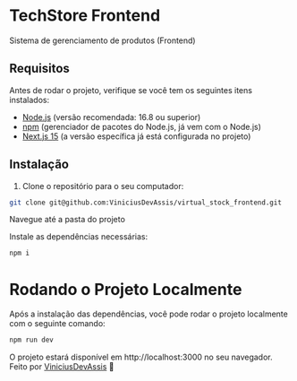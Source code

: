 # TechStore Frontend

Sistema de gerenciamento de produtos (Frontend)

## Requisitos

Antes de rodar o projeto, verifique se você tem os seguintes itens instalados:

- [Node.js](https://nodejs.org/) (versão recomendada: 16.8 ou superior)
- [npm](https://www.npmjs.com/) (gerenciador de pacotes do Node.js, já vem com o Node.js)
- [Next.js 15](https://nextjs.org/docs) (a versão específica já está configurada no projeto)

## Instalação

1. Clone o repositório para o seu computador:

```bash
git clone git@github.com:ViniciusDevAssis/virtual_stock_frontend.git
```

Navegue até a pasta do projeto

Instale as dependências necessárias:

```bash
npm i
```

# Rodando o Projeto Localmente
Após a instalação das dependências, você pode rodar o projeto localmente com o seguinte comando:

```bash
npm run dev
```

O projeto estará disponível em http://localhost:3000 no seu navegador.
Feito por [ViniciusDevAssis](https://github.com/ViniciusDevAssis) 🚀
